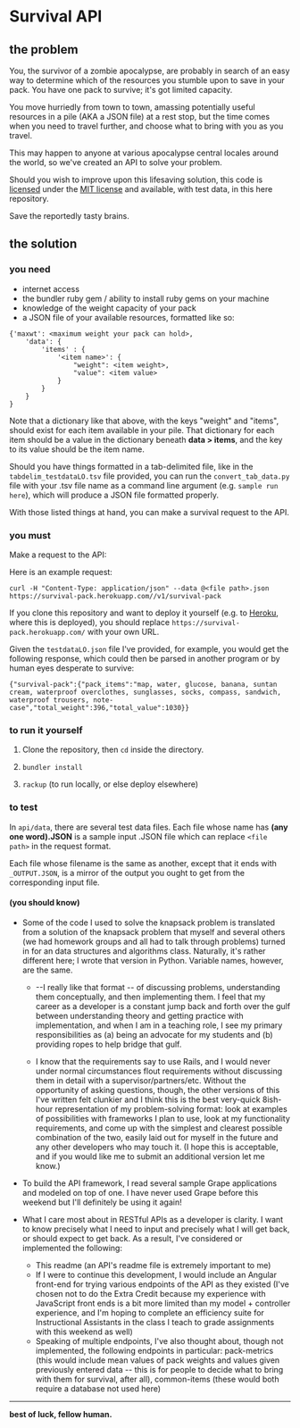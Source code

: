 # Survival API

## the problem

You, the survivor of a zombie apocalypse, are probably in search of an easy way to determine which of the resources you stumble upon to save in your pack. You have one pack to survive; it's got limited capacity.

You move hurriedly from town to town, amassing potentially useful resources in a pile (AKA a JSON file) at a rest stop, but the time comes when you need to travel further, and choose what to bring with you as you travel.

This may happen to anyone at various apocalypse central locales around the world, so we've created an API to solve your problem.

Should you wish to improve upon this lifesaving solution, this code is [licensed]("https://github.com/aerenchyma/survival-pack-api/blob/master/LICENSE") under the [MIT license]("http://opensource.org/licenses/MIT") and available, with test data, in this here repository.

Save the reportedly tasty brains.

## the solution

### you need

- internet access
- the bundler ruby gem / ability to install ruby gems on your machine
- knowledge of the weight capacity of your pack
- a JSON file of your available resources, formatted like so:

``` 
{'maxwt': <maximum weight your pack can hold>,
	'data': {
		'items' : {
			'<item name>': {
				"weight": <item weight>,
				"value": <item value>
			} 
		}	
  	}
} 
```

Note that a dictionary like that above, with the keys "weight" and "items", should exist for each item available in your pile. That dictionary for each item should be a value in the dictionary beneath **data > items**, and the key to its value should be the item name.

Should you have things formatted in a tab-delimited file, like in the ``` tabdelim_testdataLO.tsv ``` file provided, you can run the ``` convert_tab_data.py ``` file with your .tsv file name as a command line argument (e.g. ``` sample run here ```), which will produce a JSON file formatted properly.

With those listed things at hand, you can make a survival request to the API.

### you must

Make a request to the API:

Here is an example request:

```
curl -H "Content-Type: application/json" --data @<file path>.json https://survival-pack.herokuapp.com//v1/survival-pack  
```

If you clone this repository and want to deploy it yourself (e.g. to [Heroku]("http://heroku.com"), where this is deployed), you should replace ``` https://survival-pack.herokuapp.com/ ``` with your own URL.

Given the ``` testdataLO.json ``` file I've provided, for example, you would get the following response, which could then be parsed in another program or by human eyes desperate to survive:

```
{"survival-pack":{"pack_items":"map, water, glucose, banana, suntan cream, waterproof overclothes, sunglasses, socks, compass, sandwich, waterproof trousers, note-case","total_weight":396,"total_value":1030}}
```

### to run it yourself

1. Clone the repository, then ``` cd ``` inside the directory.

2. ``` bundler install ``` 

3. ``` rackup ``` (to run locally, or else deploy elsewhere)




### to test

In ``` api/data ```, there are several test data files. Each file whose name has **(any one word).JSON** is a sample input .JSON file which can replace ``` <file path> ``` in the request format. 

Each file whose filename is the same as another, except that it ends with ``` _OUTPUT.JSON ```, is a mirror of the output you ought to get from the corresponding input file.

#### (you should know)

- Some of the code I used to solve the knapsack problem is translated from a solution of the knapsack problem that myself and several others (we had homework groups and all had to talk through problems) turned in for an data structures and algorithms class. Naturally, it's rather different here; I wrote that version in Python. Variable names, however, are the same. 

	- --I really like that format -- of discussing problems, understanding them conceptually, and then implementing them. I feel that my career as a developer is a constant jump back and forth over the gulf between understanding theory and getting practice with implementation, and when I am in a teaching role, I see my primary responsibilities as (a) being an advocate for my students and (b) providing ropes to help bridge that gulf.

	- I know that the requirements say to use Rails, and I would never under normal circumstances flout requirements without discussing them in detail with a supervisor/partners/etc. Without the opportunity of asking questions, though, the other versions of this I've written felt clunkier and I think this is the best very-quick 8ish-hour representation of my problem-solving format: look at examples of possibilities with frameworks I plan to use, look at my functionality requirements, and come up with the simplest and clearest possible combination of the two, easily laid out for myself in the future and any other developers who may touch it. 
			(I hope this is acceptable, and if you would like me to submit an additional version let me know.)

- To build the API framework, I read several sample Grape applications and modeled on top of one. I have never used Grape before this weekend but I'll definitely be using it again!

- What I care most about in RESTful APIs as a developer is clarity. I want to know precisely what I need to input and precisely what I will get back, or should expect to get back. As a result, I've considered or implemented the following:
	- This readme (an API's readme file is extremely important to me)
	- If I were to continue this development, I would include an Angular front-end for trying various endpoints of the API as they existed (I've chosen not to do the Extra Credit because my experience with JavaScript front ends is a bit more limited than my model + controller experience, and I'm hoping to complete an efficiency suite for Instructional Assistants in the class I teach to grade assignments with this weekend as well)
	- Speaking of multiple endpoints, I've also thought about, though not implemented, the following endpoints in particular: pack-metrics (this would include mean values of pack weights and values given previously entered data -- this is for people to decide what to bring with them for survival, after all), common-items (these would both require a database not used here)

---

**best of luck, fellow human.**


